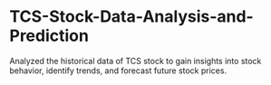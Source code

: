 # TCS-Stock-Data-Analysis-and-Prediction

Analyzed the historical data of TCS stock to gain insights into stock behavior, identify trends, and forecast future stock prices.
